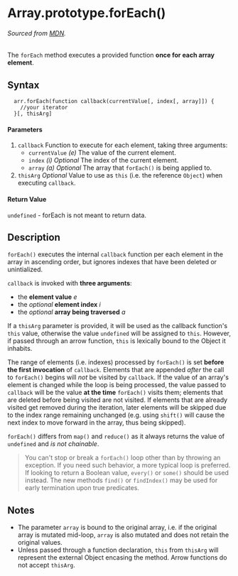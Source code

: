 # Array.prototype.forEach()
###### Sourced from [MDN](https://developer.mozilla.org/en-US/docs/Web/JavaScript/Reference/Global_Objects/Array/forEach).

The `forEach` method executes a provided function **once for each array element**.

## Syntax
```
  arr.forEach(function callback(currentValue[, index[, array]]) {
    //your iterator
  }[, thisArg]
```

#### Parameters
1. `callback`
  Function to execute for each element, taking three arguments:
    * `currentValue` *(e)*
    The value of the current element.
    * `index` *(i) Optional*
    The index of the current element.
    * `array` *(a) Optional*
    The array that `forEach()` is being applied to.
2. `thisArg` *Optional*
  Value to use as `this` (i.e. the reference `Object`) when executing `callback`.

#### Return Value
  `undefined` - forEach is not meant to return data.

## Description
`forEach()` executes the internal `callback` function per each element in the array in ascending order, but ignores indexes that have been deleted or unintialized.

`callback` is invoked with **three arguments**:
  * the **element value** *e*
  * the *optional* **element index** *i*
  * the *optional* **array being traversed** *a*

If a `thisArg` parameter is provided, it will be used as the callback function's `this` value, otherwise the value `undefined` will be assigned to `this`. However, if passed through an arrow function, `this` is lexically bound to the Object it inhabits.

The range of elements (i.e. indexes) processed by `forEach()` is set **before the first invocation** of `callback`. Elements that are appended *after* the call to `forEach()` begins will *not* be visited by `callback`. If the value of an array's element is changed while the loop is being processed, the value passed to `callback` will be the value **at the time** `forEach()` visits them; elements that are deleted before being visited are not visited. If elements that are already visited get removed during the iteration, later elements will be skipped due to the index range remaining unchanged (e.g. using `shift()` will cause the next index to move forward in the array, thus being skipped).

`forEach()` differs from `map()` and `reduce()` as it always returns the value of `undefined` and *is not chainable*.

> You can't stop or break a `forEach()` loop other than by throwing an exception. If you need such behavior, a more typical loop is preferred. If looking to return a Boolean value, `every()` or `some()` should be used instead. The new methods `find()` or `findIndex()` may be used for early termination upon true predicates.

## Notes

* The parameter `array` is bound to the original array, i.e. if the original array is mutated mid-loop, `array` is also mutated and does not retain the original values.
* Unless passed through a function declaration, `this` from `thisArg` will represent the external Object encasing the method. Arrow functions do not accept `thisArg`.